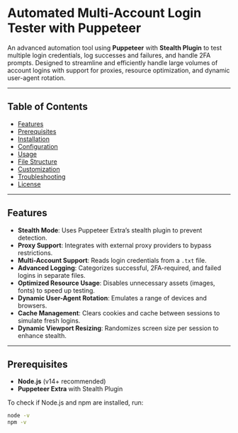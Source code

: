 # Automated Multi-Account Login Tester with Puppeteer

An advanced automation tool using **Puppeteer** with **Stealth Plugin** to test multiple login credentials, log successes and failures, and handle 2FA prompts. Designed to streamline and efficiently handle large volumes of account logins with support for proxies, resource optimization, and dynamic user-agent rotation.

---

## Table of Contents

- [Features](#features)
- [Prerequisites](#prerequisites)
- [Installation](#installation)
- [Configuration](#configuration)
- [Usage](#usage)
- [File Structure](#file-structure)
- [Customization](#customization)
- [Troubleshooting](#troubleshooting)
- [License](#license)

---

## Features

- **Stealth Mode**: Uses Puppeteer Extra’s stealth plugin to prevent detection.
- **Proxy Support**: Integrates with external proxy providers to bypass restrictions.
- **Multi-Account Support**: Reads login credentials from a `.txt` file.
- **Advanced Logging**: Categorizes successful, 2FA-required, and failed logins in separate files.
- **Optimized Resource Usage**: Disables unnecessary assets (images, fonts) to speed up testing.
- **Dynamic User-Agent Rotation**: Emulates a range of devices and browsers.
- **Cache Management**: Clears cookies and cache between sessions to simulate fresh logins.
- **Dynamic Viewport Resizing**: Randomizes screen size per session to enhance stealth.

---

## Prerequisites

- **Node.js** (v14+ recommended)
- **Puppeteer Extra** with Stealth Plugin

To check if Node.js and npm are installed, run:
```bash
node -v
npm -v
